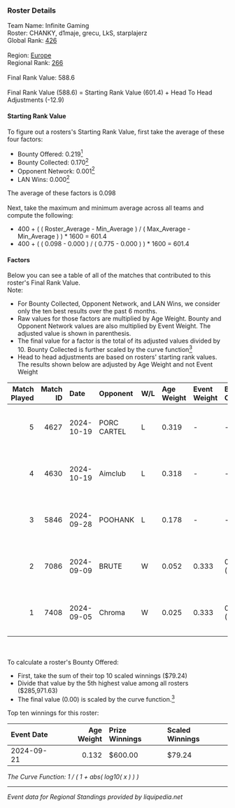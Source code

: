 ### Roster Details<br />
Team Name: Infinite Gaming<br />
Roster: CHANKY, d1maje, grecu, LkS, starplajerz<br />
Global Rank: [426](../../standings_global_2025_02_28.md)<br />
<br />
Region: [Europe]( ../../standings_europe_2025_02_28.md)<br />
Regional Rank: [266]( ../../standings_europe_2025_02_28.md)<br />
<br />
Final Rank Value:  588.6<br />
<br />
Final Rank Value (588.6) = Starting Rank Value (601.4) + Head To Head Adjustments (-12.9)<br />

#### Starting Rank Value<br />
To figure out a rosters's Starting Rank Value, first take the average of these four factors:<br />
- Bounty Offered: 0.219[<sup>1</sup>](#table2)
- Bounty Collected: 0.170[<sup>2</sup>](#table1)
- Opponent Network: 0.001[<sup>2</sup>](#table1)
- LAN Wins: 0.000[<sup>2</sup>](#table1)

The average of these factors is 0.098<br />
<br />
Next, take the maximum and minimum average across all teams and compute the following:<br />
- 400 + ( ( Roster_Average - Min_Average ) / ( Max_Average - Min_Average ) ) * 1600 = 601.4
- 400 + ( ( 0.098 - 0.000 ) / ( 0.775 - 0.000 ) ) * 1600 = 601.4


#### Factors<br />
Below you can see a table of all of the matches that contributed to this roster's Final Rank Value.<br />
Note:<br />

- For Bounty Collected, Opponent Network, and LAN Wins, we consider only the ten best results over the past 6 months.
- Raw values for those factors are multiplied by Age Weight. Bounty and Opponent Network values are also multiplied by Event Weight. The adjusted value is shown in parenthesis.
- The final value for a factor is the total of its adjusted values divided by 10. Bounty Collected is further scaled by the curve function[<sup>3</sup>](#curveFunction)
- Head to head adjustments are based on rosters' starting rank values. The results shown below are adjusted by Age Weight and not Event Weight
<span id="table1"></span><br />


| Match Played | Match ID | Date       | Opponent    | W/L | Age Weight | Event Weight | Bounty Collected | Opponent Network | LAN Wins  | H2H Adj. | Roster                                   |
| -: | -: | :- | :- | :- | :- | :- | :- | :- | :- | -: | :- |
|            5 |     4627 | 2024-10-19 | PORC CARTEL | L   | 0.319      | -            | -                | -                | -         |    -4.85 | CHANKY, d1maje, grecu, LkS, starplajerz  |
|            4 |     4630 | 2024-10-19 | Aimclub     | L   | 0.318      | -            | -                | -                | -         |    -6.68 | CHANKY, d1maje, grecu, LkS, starplajerz  |
|            3 |     5846 | 2024-09-28 | POOHANK     | L   | 0.178      | -            | -                | -                | -         |    -2.96 | CHANKY, d1maje, grecu, LkS, starplajerz  |
|            2 |     7086 | 2024-09-09 | BRUTE       | W   | 0.052      | 0.333        | 0.005 (0.000)    | 0.371 (0.006)    | 0 (0.000) |     1.13 | CHANKY, d1maje, mhN1, starplajerz, zewts |
|            1 |     7408 | 2024-09-05 | Chroma      | W   | 0.025      | 0.333        | 0.006 (0.000)    | 0.102 (0.001)    | 0 (0.000) |     0.49 | CHANKY, d1maje, mhN1, starplajerz, zewts |

<br />
<span id="table2"></span><br />
To calculate a roster's Bounty Offered:<br />

- First, take the sum of their top 10 scaled winnings ($79.24)
- Divide that value by the 5th highest value among all rosters ($285,971.63)
- The final value (0.00) is scaled by the curve function.[<sup>3</sup>](#curveFunction)

Top ten winnings for this roster:<br />

| Event Date | Age Weight | Prize Winnings | Scaled Winnings |
| :- | -: | :- | :- |
| 2024-09-21 |      0.132 | $600.00        | $79.24          |


<span id="curveFunction"></span>_The Curve Function: 1 / ( 1 + abs( log10( x ) ) )_<br />

---
_Event data for Regional Standings provided by liquipedia.net_<br />
